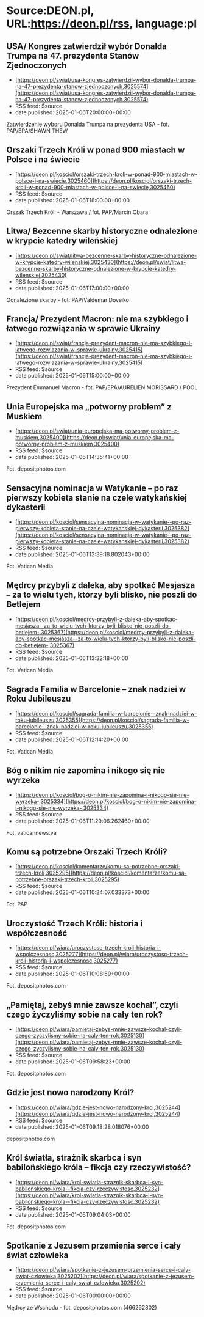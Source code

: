 # Source:DEON.pl, URL:https://deon.pl/rss, language:pl

## USA/ Kongres zatwierdził wybór Donalda Trumpa na 47. prezydenta Stanów Zjednoczonych
 - [https://deon.pl/swiat/usa-kongres-zatwierdzil-wybor-donalda-trumpa-na-47-prezydenta-stanow-zjednoczonych,3025574](https://deon.pl/swiat/usa-kongres-zatwierdzil-wybor-donalda-trumpa-na-47-prezydenta-stanow-zjednoczonych,3025574)
 - RSS feed: $source
 - date published: 2025-01-06T20:00:00+00:00

Zatwierdzenie wyboru Donalda Trumpa na prezydenta USA - fot. PAP/EPA/SHAWN THEW

## Orszaki Trzech Króli w ponad 900 miastach w Polsce i na świecie
 - [https://deon.pl/kosciol/orszaki-trzech-kroli-w-ponad-900-miastach-w-polsce-i-na-swiecie,3025460](https://deon.pl/kosciol/orszaki-trzech-kroli-w-ponad-900-miastach-w-polsce-i-na-swiecie,3025460)
 - RSS feed: $source
 - date published: 2025-01-06T18:00:00+00:00

Orszak Trzech Króli - Warszawa / fot. PAP/Marcin Obara

## Litwa/ Bezcenne skarby historyczne odnalezione w krypcie katedry wileńskiej
 - [https://deon.pl/swiat/litwa-bezcenne-skarby-historyczne-odnalezione-w-krypcie-katedry-wilenskiej,3025430](https://deon.pl/swiat/litwa-bezcenne-skarby-historyczne-odnalezione-w-krypcie-katedry-wilenskiej,3025430)
 - RSS feed: $source
 - date published: 2025-01-06T17:00:00+00:00

Odnalezione skarby - fot. PAP/Valdemar Doveiko

## Francja/ Prezydent Macron: nie ma szybkiego i łatwego rozwiązania w sprawie Ukrainy
 - [https://deon.pl/swiat/francja-prezydent-macron-nie-ma-szybkiego-i-latwego-rozwiazania-w-sprawie-ukrainy,3025415](https://deon.pl/swiat/francja-prezydent-macron-nie-ma-szybkiego-i-latwego-rozwiazania-w-sprawie-ukrainy,3025415)
 - RSS feed: $source
 - date published: 2025-01-06T15:00:00+00:00

Prezydent Emmanuel Macron - fot. PAP/EPA/AURELIEN MORISSARD / POOL

## Unia Europejska ma „potworny problem” z Muskiem
 - [https://deon.pl/swiat/unia-europejska-ma-potworny-problem-z-muskiem,3025400](https://deon.pl/swiat/unia-europejska-ma-potworny-problem-z-muskiem,3025400)
 - RSS feed: $source
 - date published: 2025-01-06T14:35:41+00:00

Fot. depositphotos.com

## Sensacyjna nominacja w Watykanie – po raz pierwszy kobieta stanie na czele watykańskiej dykasterii
 - [https://deon.pl/kosciol/sensacyjna-nominacja-w-watykanie--po-raz-pierwszy-kobieta-stanie-na-czele-watykanskiej-dykasterii,3025382](https://deon.pl/kosciol/sensacyjna-nominacja-w-watykanie--po-raz-pierwszy-kobieta-stanie-na-czele-watykanskiej-dykasterii,3025382)
 - RSS feed: $source
 - date published: 2025-01-06T13:39:18.802043+00:00

Fot. Vatican Media

## Mędrcy przybyli z daleka, aby spotkać Mesjasza – za to wielu tych, którzy byli blisko, nie poszli do Betlejem
 - [https://deon.pl/kosciol/medrcy-przybyli-z-daleka-aby-spotkac-mesjasza--za-to-wielu-tych-ktorzy-byli-blisko-nie-poszli-do-betlejem-,3025367](https://deon.pl/kosciol/medrcy-przybyli-z-daleka-aby-spotkac-mesjasza--za-to-wielu-tych-ktorzy-byli-blisko-nie-poszli-do-betlejem-,3025367)
 - RSS feed: $source
 - date published: 2025-01-06T13:32:18+00:00

Fot. Vatican Media

## Sagrada Familia w Barcelonie – znak nadziei w Roku Jubileuszu
 - [https://deon.pl/kosciol/sagrada-familia-w-barcelonie--znak-nadziei-w-roku-jubileuszu,3025355](https://deon.pl/kosciol/sagrada-familia-w-barcelonie--znak-nadziei-w-roku-jubileuszu,3025355)
 - RSS feed: $source
 - date published: 2025-01-06T12:14:20+00:00

Fot. Vatican Media

## Bóg o nikim nie zapomina i nikogo się nie wyrzeka
 - [https://deon.pl/kosciol/bog-o-nikim-nie-zapomina-i-nikogo-sie-nie-wyrzeka-,3025334](https://deon.pl/kosciol/bog-o-nikim-nie-zapomina-i-nikogo-sie-nie-wyrzeka-,3025334)
 - RSS feed: $source
 - date published: 2025-01-06T11:29:06.262460+00:00

Fot. vaticannews.va

## Komu są potrzebne Orszaki Trzech Króli?
 - [https://deon.pl/kosciol/komentarze/komu-sa-potrzebne-orszaki-trzech-kroli,3025295](https://deon.pl/kosciol/komentarze/komu-sa-potrzebne-orszaki-trzech-kroli,3025295)
 - RSS feed: $source
 - date published: 2025-01-06T10:24:07.033373+00:00

Fot. PAP

## Uroczystość Trzech Króli: historia i współczesność
 - [https://deon.pl/wiara/uroczystosc-trzech-kroli-historia-i-wspolczesnosc,3025277](https://deon.pl/wiara/uroczystosc-trzech-kroli-historia-i-wspolczesnosc,3025277)
 - RSS feed: $source
 - date published: 2025-01-06T10:08:59+00:00

Fot. depositphotos.com

## „Pamiętaj, żebyś mnie zawsze kochał”, czyli czego życzyliśmy sobie na cały ten rok?
 - [https://deon.pl/wiara/pamietaj-zebys-mnie-zawsze-kochal-czyli-czego-zyczylismy-sobie-na-caly-ten-rok,3025130](https://deon.pl/wiara/pamietaj-zebys-mnie-zawsze-kochal-czyli-czego-zyczylismy-sobie-na-caly-ten-rok,3025130)
 - RSS feed: $source
 - date published: 2025-01-06T09:58:23+00:00

Fot. depositphotos.com

## Gdzie jest nowo narodzony Król?
 - [https://deon.pl/wiara/gdzie-jest-nowo-narodzony-krol,3025244](https://deon.pl/wiara/gdzie-jest-nowo-narodzony-krol,3025244)
 - RSS feed: $source
 - date published: 2025-01-06T09:18:28.018076+00:00

depositphotos.com

## Król światła, strażnik skarbca i syn babilońskiego króla – fikcja czy rzeczywistość?
 - [https://deon.pl/wiara/krol-swiatla-straznik-skarbca-i-syn-babilonskiego-krola--fikcja-czy-rzeczywistosc,3025232](https://deon.pl/wiara/krol-swiatla-straznik-skarbca-i-syn-babilonskiego-krola--fikcja-czy-rzeczywistosc,3025232)
 - RSS feed: $source
 - date published: 2025-01-06T09:04:03+00:00

Fot. depositphotos.com

## Spotkanie z Jezusem przemienia serce i cały świat człowieka
 - [https://deon.pl/wiara/spotkanie-z-jezusem-przemienia-serce-i-caly-swiat-czlowieka,3025202](https://deon.pl/wiara/spotkanie-z-jezusem-przemienia-serce-i-caly-swiat-czlowieka,3025202)
 - RSS feed: $source
 - date published: 2025-01-06T00:00:00+00:00

Mędrcy ze Wschodu - fot. depositphotos.com (466262802)

